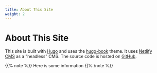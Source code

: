 ```yaml
---
title: About This Site
weight: 2
---
```

# About This Site

This site is built with [Hugo](https://gohugo.io) and uses the [hugo-book](https://github.com/alex-shpak/hugo-book) theme. It uses [Netlify CMS](https://www.netlifycms.org/) as a "headless" CMS. The source code is hosted on [GitHub](https://www.github.com).

{{% note %}}
Here is some information
{{% /note %}}
